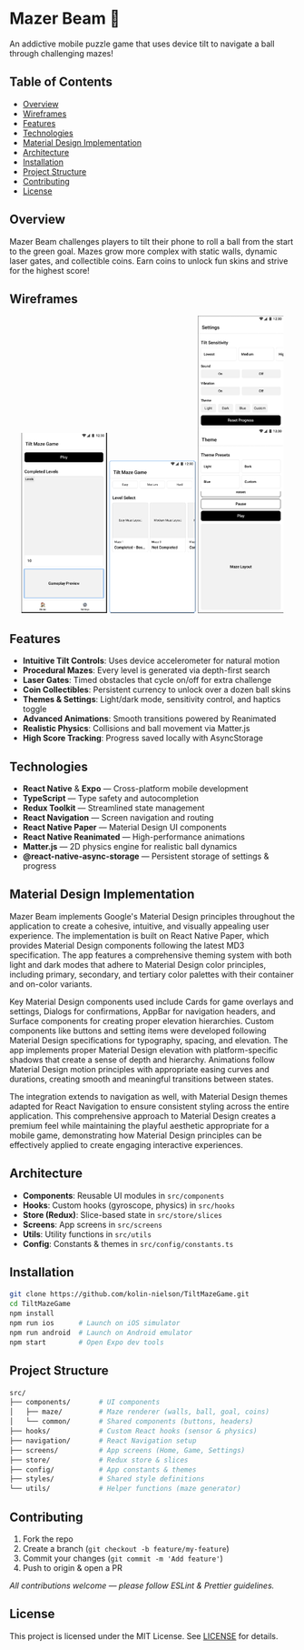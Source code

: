 # Mazer Beam 🚀

An addictive mobile puzzle game that uses device tilt to navigate a ball through challenging mazes!

## Table of Contents
- [Overview](#overview)
- [Wireframes](#wireframes)
- [Features](#features)
- [Technologies](#technologies)
- [Material Design Implementation](#material-design-implementation)
- [Architecture](#architecture)
- [Installation](#installation)
- [Project Structure](#project-structure)
- [Contributing](#contributing)
- [License](#license)

## Overview
Mazer Beam challenges players to tilt their phone to roll a ball from the start to the green goal. Mazes grow more complex with static walls, dynamic laser gates, and collectible coins. Earn coins to unlock fun skins and strive for the highest score!

## Wireframes
<p align="center">
  <img src="Wireframes/home.png" alt="Home Screen" width="30%" />
  <img src="Wireframes/levelselect.png" alt="Level Select" width="30%" />
  <img src="Wireframes/settings.png" alt="Settings" width="30%" />
</p>

## Features
- **Intuitive Tilt Controls**: Uses device accelerometer for natural motion
- **Procedural Mazes**: Every level is generated via depth-first search
- **Laser Gates**: Timed obstacles that cycle on/off for extra challenge
- **Coin Collectibles**: Persistent currency to unlock over a dozen ball skins
- **Themes & Settings**: Light/dark mode, sensitivity control, and haptics toggle
- **Advanced Animations**: Smooth transitions powered by Reanimated
- **Realistic Physics**: Collisions and ball movement via Matter.js
- **High Score Tracking**: Progress saved locally with AsyncStorage

## Technologies
- **React Native** & **Expo** — Cross-platform mobile development
- **TypeScript** — Type safety and autocompletion
- **Redux Toolkit** — Streamlined state management
- **React Navigation** — Screen navigation and routing
- **React Native Paper** — Material Design UI components
- **React Native Reanimated** — High-performance animations
- **Matter.js** — 2D physics engine for realistic ball dynamics
- **@react-native-async-storage** — Persistent storage of settings & progress

## Material Design Implementation

Mazer Beam implements Google's Material Design principles throughout the application to create a cohesive, intuitive, and visually appealing user experience. The implementation is built on React Native Paper, which provides Material Design components following the latest MD3 specification. The app features a comprehensive theming system with both light and dark modes that adhere to Material Design color principles, including primary, secondary, and tertiary color palettes with their container and on-color variants.

Key Material Design components used include Cards for game overlays and settings, Dialogs for confirmations, AppBar for navigation headers, and Surface components for creating proper elevation hierarchies. Custom components like buttons and setting items were developed following Material Design specifications for typography, spacing, and elevation. The app implements proper Material Design elevation with platform-specific shadows that create a sense of depth and hierarchy. Animations follow Material Design motion principles with appropriate easing curves and durations, creating smooth and meaningful transitions between states.

The integration extends to navigation as well, with Material Design themes adapted for React Navigation to ensure consistent styling across the entire application. This comprehensive approach to Material Design creates a premium feel while maintaining the playful aesthetic appropriate for a mobile game, demonstrating how Material Design principles can be effectively applied to create engaging interactive experiences.

## Architecture
- **Components**: Reusable UI modules in `src/components`
- **Hooks**: Custom hooks (gyroscope, physics) in `src/hooks`
- **Store (Redux)**: Slice-based state in `src/store/slices`
- **Screens**: App screens in `src/screens`
- **Utils**: Utility functions in `src/utils`
- **Config**: Constants & themes in `src/config/constants.ts`

## Installation
```bash
git clone https://github.com/kolin-nielson/TiltMazeGame.git
cd TiltMazeGame
npm install
npm run ios      # Launch on iOS simulator
npm run android  # Launch on Android emulator
npm start        # Open Expo dev tools
```

## Project Structure
```bash
src/
├── components/       # UI components
│   ├── maze/         # Maze renderer (walls, ball, goal, coins)
│   └── common/       # Shared components (buttons, headers)
├── hooks/            # Custom React hooks (sensor & physics)
├── navigation/       # React Navigation setup
├── screens/          # App screens (Home, Game, Settings)
├── store/            # Redux store & slices
├── config/           # App constants & themes
├── styles/           # Shared style definitions
└── utils/            # Helper functions (maze generator)
```

## Contributing
1. Fork the repo
2. Create a branch (`git checkout -b feature/my-feature`)
3. Commit your changes (`git commit -m 'Add feature'`)
4. Push to origin & open a PR

*All contributions welcome — please follow ESLint & Prettier guidelines.*

## License
This project is licensed under the MIT License. See [LICENSE](LICENSE) for details.
